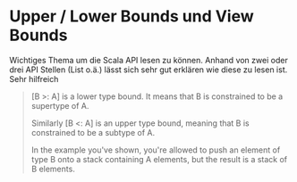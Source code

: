 # Upper / Lower Bounds und View Bounds
Wichtiges Thema um die Scala API lesen zu können. Anhand von zwei oder drei API Stellen (List o.ä.) lässt sich sehr gut erklären wie diese zu lesen ist. Sehr hilfreich


>[B >: A] is a lower type bound. It means that B is constrained to be a supertype of A.
>
>Similarly [B <: A] is an upper type bound, meaning that B is constrained to be a subtype of A.
>
>In the example you've shown, you're allowed to push an element of type B onto a stack containing A elements, but the result is a stack of B elements.
